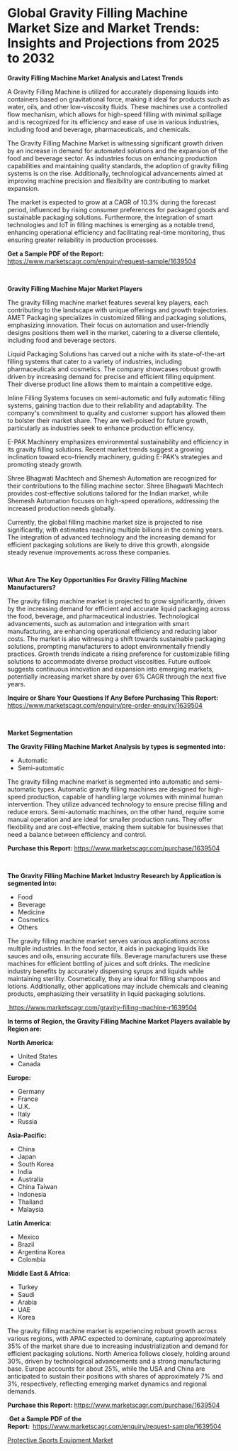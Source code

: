 <p><h1>Global Gravity Filling Machine Market Size and Market Trends: Insights and Projections from 2025 to 2032</h1></p><p><strong>Gravity Filling Machine Market Analysis and Latest Trends</strong></p>
<p><p>A Gravity Filling Machine is utilized for accurately dispensing liquids into containers based on gravitational force, making it ideal for products such as water, oils, and other low-viscosity fluids. These machines use a controlled flow mechanism, which allows for high-speed filling with minimal spillage and is recognized for its efficiency and ease of use in various industries, including food and beverage, pharmaceuticals, and chemicals.</p><p>The Gravity Filling Machine Market is witnessing significant growth driven by an increase in demand for automated solutions and the expansion of the food and beverage sector. As industries focus on enhancing production capabilities and maintaining quality standards, the adoption of gravity filling systems is on the rise. Additionally, technological advancements aimed at improving machine precision and flexibility are contributing to market expansion.</p><p>The market is expected to grow at a CAGR of 10.3% during the forecast period, influenced by rising consumer preferences for packaged goods and sustainable packaging solutions. Furthermore, the integration of smart technologies and IoT in filling machines is emerging as a notable trend, enhancing operational efficiency and facilitating real-time monitoring, thus ensuring greater reliability in production processes.</p></p>
<p><strong>Get a Sample PDF of the Report:&nbsp;</strong> <a href="https://www.marketscagr.com/enquiry/request-sample/1639504?utm_campaign=1126&utm_medium=2&utm_source=Github&utm_content=ia&utm_term=22022025&utm_id=gravity-filling-machine">https://www.marketscagr.com/enquiry/request-sample/1639504</a></p>
<p>&nbsp;</p>
<p><strong>Gravity Filling Machine Major Market Players</strong></p>
<p><p>The gravity filling machine market features several key players, each contributing to the landscape with unique offerings and growth trajectories. AMET Packaging specializes in customized filling and packaging solutions, emphasizing innovation. Their focus on automation and user-friendly designs positions them well in the market, catering to a diverse clientele, including food and beverage sectors.</p><p>Liquid Packaging Solutions has carved out a niche with its state-of-the-art filling systems that cater to a variety of industries, including pharmaceuticals and cosmetics. The company showcases robust growth driven by increasing demand for precise and efficient filling equipment. Their diverse product line allows them to maintain a competitive edge.</p><p>Inline Filling Systems focuses on semi-automatic and fully automatic filling systems, gaining traction due to their reliability and adaptability. The company's commitment to quality and customer support has allowed them to bolster their market share. They are well-poised for future growth, particularly as industries seek to enhance production efficiency.</p><p>E-PAK Machinery emphasizes environmental sustainability and efficiency in its gravity filling solutions. Recent market trends suggest a growing inclination toward eco-friendly machinery, guiding E-PAK’s strategies and promoting steady growth.</p><p>Shree Bhagwati Machtech and Shemesh Automation are recognized for their contributions to the filling machine sector. Shree Bhagwati Machtech provides cost-effective solutions tailored for the Indian market, while Shemesh Automation focuses on high-speed operations, addressing the increased production needs globally.</p><p>Currently, the global filling machine market size is projected to rise significantly, with estimates reaching multiple billions in the coming years. The integration of advanced technology and the increasing demand for efficient packaging solutions are likely to drive this growth, alongside steady revenue improvements across these companies.</p></p>
<p>&nbsp;</p>
<p><strong>What Are The Key Opportunities For Gravity Filling Machine Manufacturers?</strong></p>
<p><p>The gravity filling machine market is projected to grow significantly, driven by the increasing demand for efficient and accurate liquid packaging across the food, beverage, and pharmaceutical industries. Technological advancements, such as automation and integration with smart manufacturing, are enhancing operational efficiency and reducing labor costs. The market is also witnessing a shift towards sustainable packaging solutions, prompting manufacturers to adopt environmentally friendly practices. Growth trends indicate a rising preference for customizable filling solutions to accommodate diverse product viscosities. Future outlook suggests continuous innovation and expansion into emerging markets, potentially increasing market share by over 6% CAGR through the next five years.</p></p>
<p><strong>Inquire or Share Your Questions If Any Before Purchasing This Report:</strong> <a href="https://www.marketscagr.com/enquiry/pre-order-enquiry/1639504?utm_campaign=1126&utm_medium=2&utm_source=Github&utm_content=ia&utm_term=22022025&utm_id=gravity-filling-machine">https://www.marketscagr.com/enquiry/pre-order-enquiry/1639504</a></p>
<p>&nbsp;</p>
<p><strong>Market Segmentation</strong></p>
<p><strong>The Gravity Filling Machine Market Analysis by types is segmented into:</strong></p>
<p><ul><li>Automatic</li><li>Semi-automatic</li></ul></p>
<p><p>The gravity filling machine market is segmented into automatic and semi-automatic types. Automatic gravity filling machines are designed for high-speed production, capable of handling large volumes with minimal human intervention. They utilize advanced technology to ensure precise filling and reduce errors. Semi-automatic machines, on the other hand, require some manual operation and are ideal for smaller production runs. They offer flexibility and are cost-effective, making them suitable for businesses that need a balance between efficiency and control.</p></p>
<p><strong>Purchase this Report:&nbsp;</strong><a href="https://www.marketscagr.com/purchase/1639504?utm_campaign=1126&utm_medium=2&utm_source=Github&utm_content=ia&utm_term=22022025&utm_id=gravity-filling-machine">https://www.marketscagr.com/purchase/1639504</a></p>
<p>&nbsp;</p>
<p><strong>The Gravity Filling Machine Market Industry Research by Application is segmented into:</strong></p>
<p><ul><li>Food</li><li>Beverage</li><li>Medicine</li><li>Cosmetics</li><li>Others</li></ul></p>
<p><p>The gravity filling machine market serves various applications across multiple industries. In the food sector, it aids in packaging liquids like sauces and oils, ensuring accurate fills. Beverage manufacturers use these machines for efficient bottling of juices and soft drinks. The medicine industry benefits by accurately dispensing syrups and liquids while maintaining sterility. Cosmetically, they are ideal for filling shampoos and lotions. Additionally, other applications may include chemicals and cleaning products, emphasizing their versatility in liquid packaging solutions.</p></p>
<p><a href="https://www.marketscagr.com/gravity-filling-machine-r1639504?utm_campaign=1126&utm_medium=2&utm_source=Github&utm_content=ia&utm_term=22022025&utm_id=gravity-filling-machine">&nbsp;https://www.marketscagr.com/gravity-filling-machine-r1639504</a></p>
<p><strong>In terms of Region, the Gravity Filling Machine Market Players available by Region are:</strong></p>
<p>
    <p> <strong> North America: </strong>
        <ul>
            <li>United States</li>
            <li>Canada</li>
        </ul>
        </p> 
    <p> <strong> Europe: </strong>
        <ul>
            <li>Germany</li>
            <li>France</li>
            <li>U.K.</li>
            <li>Italy</li>
            <li>Russia</li>
        </ul>
        </p> 
    <p> <strong> Asia-Pacific: </strong>
        <ul>
            <li>China</li>
            <li>Japan</li>
            <li>South Korea</li>
            <li>India</li>
            <li>Australia</li>
            <li>China Taiwan</li>
            <li>Indonesia</li>
            <li>Thailand</li>
            <li>Malaysia</li>
        </ul>
        </p> 
    <p> <strong> Latin America: </strong>
        <ul>
            <li>Mexico</li>
            <li>Brazil</li>
            <li>Argentina Korea</li>
            <li>Colombia</li>
        </ul>
        </p> 
    <p> <strong> Middle East & Africa: </strong>
        <ul>
            <li>Turkey</li>
            <li>Saudi</li>
            <li>Arabia</li>
            <li>UAE</li>
            <li>Korea</li>
        </ul>
    </p>
    </p>
<p><p>The gravity filling machine market is experiencing robust growth across various regions, with APAC expected to dominate, capturing approximately 35% of the market share due to increasing industrialization and demand for efficient packaging solutions. North America follows closely, holding around 30%, driven by technological advancements and a strong manufacturing base. Europe accounts for about 25%, while the USA and China are anticipated to sustain their positions with shares of approximately 7% and 3%, respectively, reflecting emerging market dynamics and regional demands.</p></p>
<p><strong>Purchase this Report: </strong><a href="https://www.marketscagr.com/purchase/1639504?utm_campaign=1126&utm_medium=2&utm_source=Github&utm_content=ia&utm_term=22022025&utm_id=gravity-filling-machine">https://www.marketscagr.com/purchase/1639504</a></p>
<p>&nbsp;<strong>Get a Sample PDF of the Report:&nbsp;&nbsp;</strong><a href="https://www.marketscagr.com/enquiry/request-sample/1639504?utm_campaign=1126&utm_medium=2&utm_source=Github&utm_content=ia&utm_term=22022025&utm_id=gravity-filling-machine">https://www.marketscagr.com/enquiry/request-sample/1639504</a></p>
<p><strong></strong></p>
<p><p><a href="https://github.com/julyju69/Market-Research-Report-List-6/blob/main/protective-sports-equipment-market.md?utm_campaign=1126&utm_medium=2&utm_source=Github&utm_content=ia&utm_term=22022025&utm_id=gravity-filling-machine">Protective Sports Equipment Market</a></p></p>